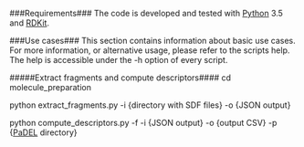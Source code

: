 ###Requirements###
The code is developed and tested with [Python](https://www.python.org/) 3.5 
and [RDKit](https://github.com/rdkit/rdkit/tree/Release_2015_03_1).

###Use cases###
This section contains information about basic use cases. For more information,
or alternative usage, please refer to the scripts help. The help is accessible
under the -h option of every script.

#####Extract fragments and compute descriptors####
cd molecule_preparation

python extract_fragments.py -i {directory with SDF files} -o {JSON output}

python compute_descriptors.py -f -i {JSON output} -o {output CSV}
-p {[PaDEL](http://www.yapcwsoft.com/dd/padeldescriptor/PaDEL-Descriptor.zip) directory}
